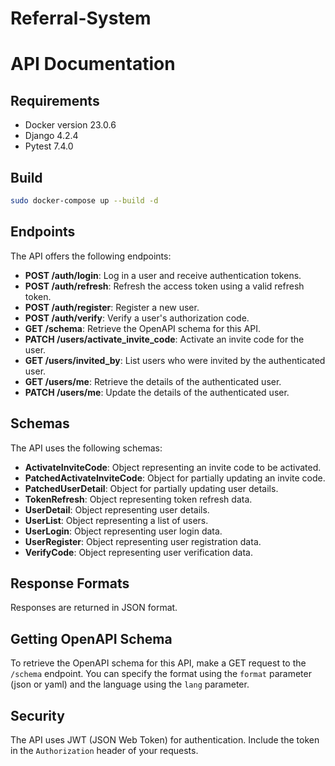 # Referral-System

# API Documentation


## Requirements

* Docker version 23.0.6
* Django 4.2.4
* Pytest 7.4.0

## Build

```bash
sudo docker-compose up --build -d
```

## Endpoints

The API offers the following endpoints:

- **POST /auth/login**: Log in a user and receive authentication tokens.
- **POST /auth/refresh**: Refresh the access token using a valid refresh token.
- **POST /auth/register**: Register a new user.
- **POST /auth/verify**: Verify a user's authorization code.
- **GET /schema**: Retrieve the OpenAPI schema for this API.
- **PATCH /users/activate_invite_code**: Activate an invite code for the user.
- **GET /users/invited_by**: List users who were invited by the authenticated user.
- **GET /users/me**: Retrieve the details of the authenticated user.
- **PATCH /users/me**: Update the details of the authenticated user.

## Schemas

The API uses the following schemas:

- **ActivateInviteCode**: Object representing an invite code to be activated.
- **PatchedActivateInviteCode**: Object for partially updating an invite code.
- **PatchedUserDetail**: Object for partially updating user details.
- **TokenRefresh**: Object representing token refresh data.
- **UserDetail**: Object representing user details.
- **UserList**: Object representing a list of users.
- **UserLogin**: Object representing user login data.
- **UserRegister**: Object representing user registration data.
- **VerifyCode**: Object representing user verification data.

## Response Formats

Responses are returned in JSON format.

## Getting OpenAPI Schema

To retrieve the OpenAPI schema for this API, make a GET request to the `/schema` endpoint. You can specify the format using the `format` parameter (json or yaml) and the language using the `lang` parameter.

## Security

The API uses JWT (JSON Web Token) for authentication. Include the token in the `Authorization` header of your requests.
